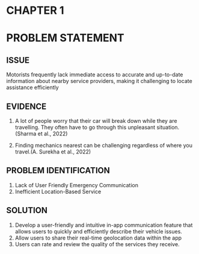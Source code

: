 # CHAPTER 1
# PROBLEM STATEMENT

## ISSUE 
Motorists frequently lack immediate access to accurate and up-to-date information about nearby service providers, making it challenging to locate assistance efficiently

## EVIDENCE
1) A lot of people worry that their car will break down while they are travelling. They often have to go through this unpleasant situation.(Sharma et al., 2022)

2) Finding mechanics nearest can be challenging regardless of where you travel.(A. Surekha et al., 2022)


## PROBLEM IDENTIFICATION
1) Lack of User Friendly Emergency Communication
2) Inefficient Location-Based Service 


## SOLUTION
1) Develop a user-friendly and intuitive in-app communication feature that allows users to quickly and efficiently describe their vehicle issues.
2) Allow users to share their real-time geolocation data within the app
3) Users can rate and review the quality of the services they receive.



